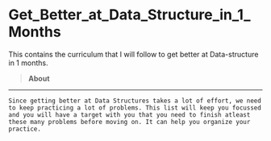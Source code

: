 # Get_Better_at_Data_Structure_in_1_Months
This contains the curriculum that I will follow to get better at Data-structure  in 1 months.


>  **About**

------------
	Since getting better at Data Structures takes a lot of effort, we need to keep practicing a lot of problems. This list will keep you focussed and you will have a target with you that you need to finish atleast these many problems before moving on. It can help you organize your practice. 
